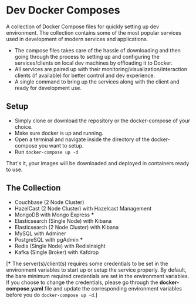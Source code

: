 # Dev Docker Composes
A collection of Docker Compose files for quickly setting up dev environment. The collection contains some of the most popular services used in development of modern services and applications. 
- The compose files takes care of the hassle of downloading and then going through the process to setting up and configuring the services/clients on local dev machines by offloading it to Docker.
- All services are paired up with their monitoring/visualization/interaction clients (if available) for better control and dev experience.
- A single command to bring up the services along with the client and ready for development use.

## Setup

- Simply clone or download the repository or the docker-compose of your choice.
- Make sure docker is up and running.
- Open a terminal and navigate inside the directory of the docker-compose you want to setup.
- Run `docker-compose up -d`

That's it, your images will be downloaded and deployed in containers ready to use.

## The Collection

- Couchbase (2 Node Cluster)
- HazelCast (2 Node Cluster) with Hazelcast Management
- MongoDB with Mongo Express **\***
- Elasticsearch (Single Node) with Kibana
- Elasticsearch (2 Node Cluster) with Kibana
- MySQL with Adminer
- PostgreSQL with pgAdmin **\***
- Redis (Single Node) with RedisInsight
- Kafka (Single Broker) with Kafdrop

[**\*** The server(s)/client(s) requires some credentials to be set in the environment variables to start up or setup the service properly. By default, the bare minimum required credentials are set in the environment variables. If you choose to change the credentials, please go through the **docker-compose.yaml** file and update the corresponding environment variables before you do `docker-compose up -d`.]